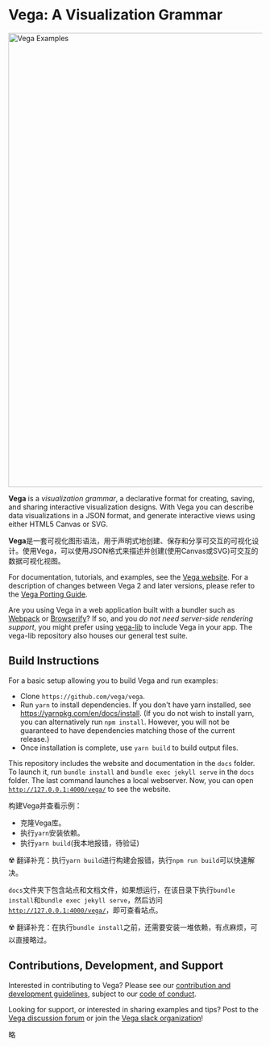 # Vega: A Visualization Grammar

<a href="https://vega.github.io/vega/examples">
<img src="https://vega.github.io/vega/assets/banner.png" alt="Vega Examples" width="900"></img>
</a>

**Vega** is a *visualization grammar*, a declarative format for creating, saving, and sharing interactive visualization designs. With Vega you can describe data visualizations in a JSON format, and generate interactive views using either HTML5 Canvas or SVG.

**Vega**是一套可视化图形语法，用于声明式地创建、保存和分享可交互的可视化设计。使用Vega，可以使用JSON格式来描述并创建(使用Canvas或SVG)可交互的数据可视化视图。

For documentation, tutorials, and examples, see the [Vega website](https://vega.github.io/vega). For a description of changes between Vega 2 and later versions, please refer to the [Vega Porting Guide](https://vega.github.io/vega/docs/porting-guide/).

Are you using Vega in a web application built with a bundler such as [Webpack](https://webpack.js.org/) or [Browserify](http://browserify.org/)? If so, and you _do not need server-side rendering support_, you might prefer using [vega-lib](https://github.com/vega/vega-lib) to include Vega in your app. The vega-lib repository also houses our general test suite.

## Build Instructions

For a basic setup allowing you to build Vega and run examples:

- Clone `https://github.com/vega/vega`.
- Run `yarn` to install dependencies. If you don't have yarn installed, see https://yarnpkg.com/en/docs/install. (If you do not wish to install yarn, you can alternatively run `npm install`. However, you will not be guaranteed to have dependencies matching those of the current release.)
- Once installation is complete, use `yarn build` to build output files.

This repository includes the website and documentation in the `docs` folder. To launch it, run `bundle install` and `bundle exec jekyll serve` in the `docs` folder. The last command launches a local webserver. Now, you can open [`http://127.0.0.1:4000/vega/`](http://127.0.0.1:4000/vega/) to see the website.

构建Vega并查看示例：

- 克隆Vega库。
- 执行`yarn`安装依赖。
- 执行`yarn build`(我本地报错，待验证)

☢️ 翻译补充：执行`yarn build`进行构建会报错，执行`npm run build`可以快速解决。

`docs`文件夹下包含站点和文档文件，如果想运行，在该目录下执行`bundle install`和`bundle exec jekyll serve`，然后访问[`http://127.0.0.1:4000/vega/`](http://127.0.0.1:4000/vega/)，即可查看站点。

☢️ 翻译补充：在执行`bundle install`之前，还需要安装一堆依赖，有点麻烦，可以直接略过。

## Contributions, Development, and Support

Interested in contributing to Vega? Please see our [contribution and development guidelines](CONTRIBUTING.md), subject to our [code of conduct](CODE_OF_CONDUCT.md).

Looking for support, or interested in sharing examples and tips? Post to the [Vega discussion forum]((https://groups.google.com/forum/#!forum/vega-js)) or join the [Vega slack organization](https://bit.ly/join-vega-slack)!

略